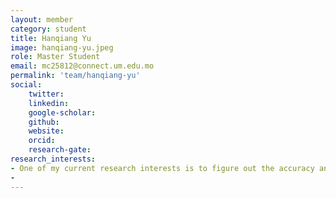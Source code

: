 ```yaml
---
layout: member
category: student
title: Hanqiang Yu
image: hanqiang-yu.jpeg
role: Master Student
email: mc25812@connect.um.edu.mo
permalink: 'team/hanqiang-yu'
social:
    twitter: 
    linkedin: 
    google-scholar: 
    github: 
    website:
    orcid: 
    research-gate: 
research_interests:
- One of my current research interests is to figure out the accuracy and applicability of different language usage detection methods and develop some methods that can be widely used. Another one is about the relationship between bilinguals and mitigate cognitive function decline. Through this line of research, we aim to help researchers measure the language usage in a utility way and help the elderly against dementia.
- 
---
```

